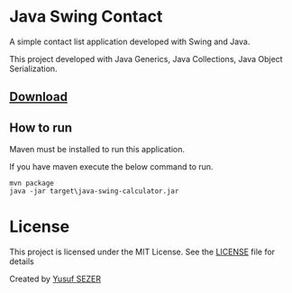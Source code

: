 # Java Swing Contact

A simple contact list application developed with Swing and Java.

This project developed with Java Generics, Java Collections, Java Object Serialization.

## [Download](https://github.com/yusufsefasezer/java-swing-contact/archive/master.zip)

## How to run

Maven must be installed to run this application.

If you have maven execute the below command to run.

```
mvn package
java -jar target\java-swing-calculator.jar
```

# License
This project is licensed under the MIT License. See the [LICENSE](LICENSE) file for details

Created by [Yusuf SEZER](http://www.yusufsezer.com)
